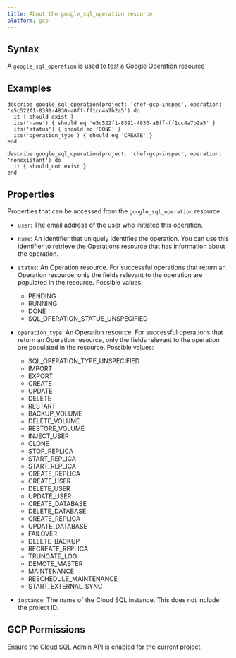 ```yaml
---
title: About the google_sql_operation resource
platform: gcp
---
```


## Syntax
A `google_sql_operation` is used to test a Google Operation resource

## Examples
```
describe google_sql_operation(project: 'chef-gcp-inspec', operation: 'e5c522f1-8391-4830-a8ff-ff1cc4a7b2a5') do
  it { should exist }
  its('name') { should eq 'e5c522f1-8391-4830-a8ff-ff1cc4a7b2a5' }
  its('status') { should eq 'DONE' }
  its('operation_type') { should eq 'CREATE' }
end

describe google_sql_operation(project: 'chef-gcp-inspec', operation: 'nonexistant') do
  it { should_not exist }
end
```

## Properties
Properties that can be accessed from the `google_sql_operation` resource:


  * `user`: The email address of the user who initiated this operation.

  * `name`: An identifier that uniquely identifies the operation. You can use this identifier to retrieve the Operations resource that has information about the operation.

  * `status`: An Operation resource. For successful operations that return an Operation resource, only the fields relevant to the operation are populated in the resource.
  Possible values:
    * PENDING
    * RUNNING
    * DONE
    * SQL_OPERATION_STATUS_UNSPECIFIED

  * `operation_type`: An Operation resource. For successful operations that return an Operation resource, only the fields relevant to the operation are populated in the resource.
  Possible values:
    * SQL_OPERATION_TYPE_UNSPECIFIED
    * IMPORT
    * EXPORT
    * CREATE
    * UPDATE
    * DELETE
    * RESTART
    * BACKUP_VOLUME
    * DELETE_VOLUME
    * RESTORE_VOLUME
    * INJECT_USER
    * CLONE
    * STOP_REPLICA
    * START_REPLICA
    * START_REPLICA
    * CREATE_REPLICA
    * CREATE_USER
    * DELETE_USER
    * UPDATE_USER
    * CREATE_DATABASE
    * DELETE_DATABASE
    * CREATE_REPLICA
    * UPDATE_DATABASE
    * FAILOVER
    * DELETE_BACKUP
    * RECREATE_REPLICA
    * TRUNCATE_LOG
    * DEMOTE_MASTER
    * MAINTENANCE
    * RESCHEDULE_MAINTENANCE
    * START_EXTERNAL_SYNC

  * `instance`: The name of the Cloud SQL instance. This does not include the project ID.


## GCP Permissions

Ensure the [Cloud SQL Admin API](https://console.cloud.google.com/apis/library/sqladmin.googleapis.com/) is enabled for the current project.
